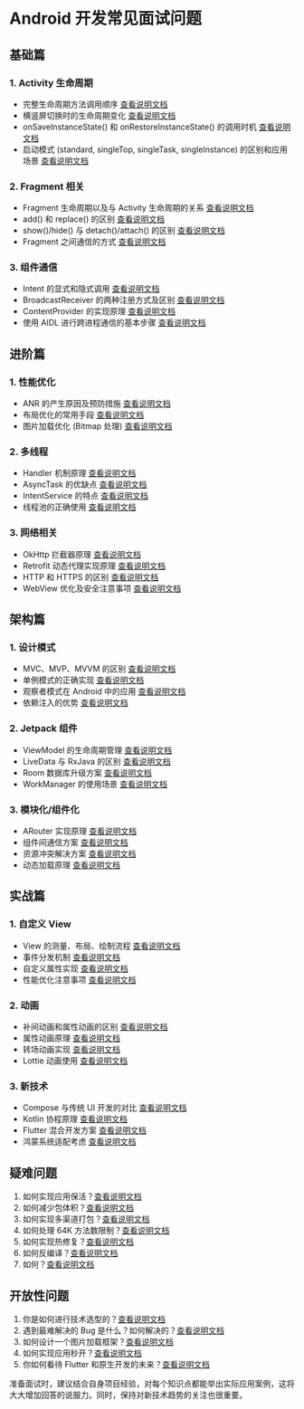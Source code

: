 # Android 开发常见面试问题

## 基础篇

### 1. Activity 生命周期
- 完整生命周期方法调用顺序 [查看说明文档](./1.1.md)
- 横竖屏切换时的生命周期变化 [查看说明文档](./1.2.md)
- onSaveInstanceState() 和 onRestoreInstanceState() 的调用时机 [查看说明文档](./1.3.md)
- 启动模式 (standard, singleTop, singleTask, singleInstance) 的区别和应用场景 [查看说明文档](./1.4.md)

### 2. Fragment 相关
- Fragment 生命周期以及与 Activity 生命周期的关系 [查看说明文档](./2.1.md)
- add() 和 replace() 的区别  [查看说明文档](./2.2.md)
- show()/hide() 与 detach()/attach() 的区别 [查看说明文档](./2.3.md)
- Fragment 之间通信的方式 [查看说明文档](./2.4.md)

### 3. 组件通信
- Intent 的显式和隐式调用 [查看说明文档](./3.1.md)
- BroadcastReceiver 的两种注册方式及区别 [查看说明文档](./3.2.md)
- ContentProvider 的实现原理 [查看说明文档](./3.3.md)
- 使用 AIDL 进行跨进程通信的基本步骤 [查看说明文档](./3.4.md)

## 进阶篇

### 1. 性能优化
- ANR 的产生原因及预防措施 [查看说明文档](./4.1.md)
- 布局优化的常用手段  [查看说明文档](./4.2.md)
- 图片加载优化 (Bitmap 处理) [查看说明文档](./4.3.md)

### 2. 多线程
- Handler 机制原理 [查看说明文档](./5.1.md)
- AsyncTask 的优缺点 [查看说明文档](./5.2.md)
- IntentService 的特点 [查看说明文档](./5.3.md)
- 线程池的正确使用 [查看说明文档](./5.4.md)

### 3. 网络相关
- OkHttp 拦截器原理 [查看说明文档](./5_1.1.md)
- Retrofit 动态代理实现原理 [查看说明文档](./5_1.2.md)
- HTTP 和 HTTPS 的区别 [查看说明文档](./5_1.3.md)
- WebView 优化及安全注意事项 [查看说明文档](./5_1.4.md)

## 架构篇

### 1. 设计模式
- MVC、MVP、MVVM 的区别 [查看说明文档](./6.1.md)
- 单例模式的正确实现 [查看说明文档](./6.2.md)
- 观察者模式在 Android 中的应用 [查看说明文档](./6.3.md)
- 依赖注入的优势 [查看说明文档](./6.4.md)

### 2. Jetpack 组件
- ViewModel 的生命周期管理  [查看说明文档](./7.1.md)
- LiveData 与 RxJava 的区别  [查看说明文档](./7.2.md)
- Room 数据库升级方案  [查看说明文档](./7.3.md)
- WorkManager 的使用场景  [查看说明文档](./7.4.md)

### 3. 模块化/组件化
- ARouter 实现原理 [查看说明文档](./8.1.md)
- 组件间通信方案 [查看说明文档](./8.2.md)
- 资源冲突解决方案 [查看说明文档](./8.3.md)
- 动态加载原理 [查看说明文档](./8.4.md)

## 实战篇

### 1. 自定义 View
- View 的测量、布局、绘制流程  [查看说明文档](./9.1.md)
- 事件分发机制  [查看说明文档](./9.2.md)
- 自定义属性实现  [查看说明文档](./9.3.md)
- 性能优化注意事项  [查看说明文档](./9.4.md)

### 2. 动画
- 补间动画和属性动画的区别  [查看说明文档](./10.1.md)
- 属性动画原理  [查看说明文档](./10.2.md)
- 转场动画实现  [查看说明文档](./10.3.md)
- Lottie 动画使用  [查看说明文档](./10.4.md)

### 3. 新技术
- Compose 与传统 UI 开发的对比 [查看说明文档](./11.1.md)
- Kotlin 协程原理 [查看说明文档](./11.2.md)
- Flutter 混合开发方案 [查看说明文档](./11.3.md)
- 鸿蒙系统适配考虑 [查看说明文档](./11.4.md)

## 疑难问题

1. 如何实现应用保活？[查看说明文档](./12.1.md)
2. 如何减少包体积？[查看说明文档](./12.2.md)
3. 如何实现多渠道打包？[查看说明文档](./12.3.md)
4. 如何处理 64K 方法数限制？[查看说明文档](./12.4.md)
5. 如何实现热修复？[查看说明文档](./12.5.md)
6. 如何反编译？[查看说明文档](./12.6.md)
7. 如何？[查看说明文档](./12.7.md)

## 开放性问题

1. 你是如何进行技术选型的？[查看说明文档](./13.1.md)
2. 遇到最难解决的 Bug 是什么？如何解决的？[查看说明文档](./13.2.md)
3. 如何设计一个图片加载框架？[查看说明文档](./13.3.md)
4. 如何实现应用秒开？[查看说明文档](./13.4.md)
5. 你如何看待 Flutter 和原生开发的未来？[查看说明文档](./13.5.md)


准备面试时，建议结合自身项目经验，对每个知识点都能举出实际应用案例，这将大大增加回答的说服力。同时，保持对新技术趋势的关注也很重要。